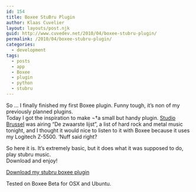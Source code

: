 ```yaml
---
id: 154
title: Boxee StuBru Plugin
author: Klaas Cuvelier
layout: layouts/post.njk
guid: http://www.cuvedev.net/2010/04/boxee-stubru-plugin/
permalink: /2010/04/boxee-stubru-plugin/
categories:
  - development
tags:
  - posts
  - app
  - Boxee
  - plugin
  - python
  - stubru
---
```


So &#8230; I finally finished my first Boxee plugin. Funny tough, it&#8217;s non of my previously planned plugins.  
Today I got the inspiration to make ¬†a small but handy plugin. [Studio Brussel][1] was airing &#8220;De zwaarste lijst&#8221;, a list of hard rock and metal music tonight, and I thought it would nice to listen to it with Boxee because it uses my Logitech Z-5500. &#8216;Nuff said right?

So here it is. It&#8217;s extremely basic, but it does what it was supposed to do, play stubru music.  
Download and enjoy!

[Download my stubru boxee plugin][2]

Tested on Boxee Beta for OSX and Ubuntu.

[1]: http://www.stubru.be
[2]: public/2010/04/stubru.zip
